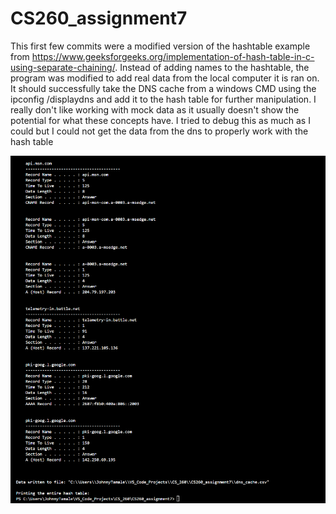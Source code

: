 # CS260_assignment7
This first few commits were a modified version of the hashtable example from https://www.geeksforgeeks.org/implementation-of-hash-table-in-c-using-separate-chaining/. Instead of adding names to the hashtable, the program was modified to add real data from the local computer it is ran on. It should successfully take the DNS cache from a windows CMD using the ipconfig /displaydns and add it to the hash table for further manipulation. I really don't like working with mock data as it usually doesn't show the potential for what these concepts have. I tried to debug this as much as I could but I could not get the data from the dns to properly work with the hash table

![alt text](image.png)